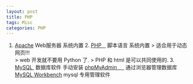 ```yaml
---
layout: post
title: PHP  
tags: Misc
categories: PHP
---
```


1. [Apache]()   Web服务器       系统内置
	2. [PHP   ]()   脚本语言        系统内置
		> 适合用于动态网页!!!  
		> web 开发就不要用 Python 了.
		> PHP 和 html 是可以共同使用的.
	3. [MySQL ]()   数据库软件       手动安装
		[phpMyAdmin     ][4] 通过浏览器管理数据库  
		[MySQL Workbench]() mysql 专用管理软件


[4]:	https://www.phpmyadmin.net
